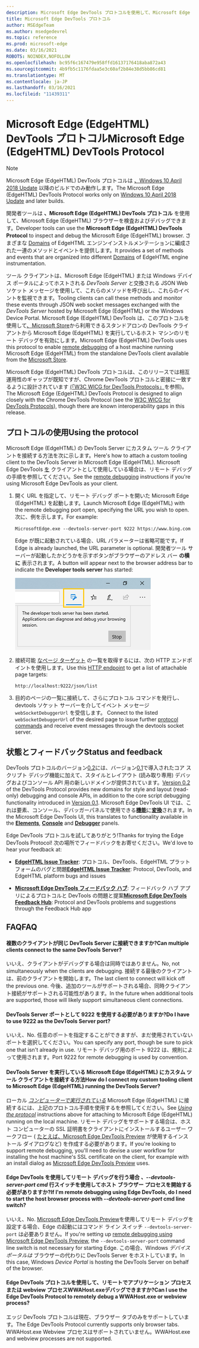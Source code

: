 ```yaml
---
description: Microsoft Edge DevTools プロトコルを使用して、Microsoft Edge (EdgeHTML) ブラウザーを検査およびデバッグします。
title: Microsoft Edge DevTools プロトコル
author: MSEdgeTeam
ms.author: msedgedevrel
ms.topic: reference
ms.prod: microsoft-edge
ms.date: 03/16/2021
ROBOTS: NOINDEX,NOFOLLOW
ms.openlocfilehash: bc95f6c167479e958ffd16137176418aba872a43
ms.sourcegitcommit: 4b9fb5c1176fdaa5e3c60af2b84e38d5bb86cd81
ms.translationtype: MT
ms.contentlocale: ja-JP
ms.lasthandoff: 03/16/2021
ms.locfileid: "11439311"
---
```

# <a name="microsoft-edge-edgehtml-devtools-protocol"></a><span data-ttu-id="16307-103">Microsoft Edge (EdgeHTML) DevTools プロトコル</span><span class="sxs-lookup"><span data-stu-id="16307-103">Microsoft Edge (EdgeHTML) DevTools Protocol</span></span>

> [!NOTE]
> <span data-ttu-id="16307-104">Microsoft Edge (EdgeHTML) DevTools プロトコルは [、Windows 10 April 2018 Update](https://blogs.windows.com/windowsexperience/2018/04/30/how-to-get-the-windows-10-april-2018-update/#5VXkQMU41CJzZPER.97) 以降のビルドでのみ動作します。</span><span class="sxs-lookup"><span data-stu-id="16307-104">The Microsoft Edge (EdgeHTML) DevTools Protocol works only on [Windows 10 April 2018 Update](https://blogs.windows.com/windowsexperience/2018/04/30/how-to-get-the-windows-10-april-2018-update/#5VXkQMU41CJzZPER.97) and later builds.</span></span>

<span data-ttu-id="16307-105">開発者ツールは **、Microsoft Edge (EdgeHTML) DevTools プロトコル** を使用して、Microsoft Edge (EdgeHTML) ブラウザーを検査およびデバッグできます。</span><span class="sxs-lookup"><span data-stu-id="16307-105">Developer tools can use the **Microsoft Edge (EdgeHTML) DevTools Protocol** to inspect and debug the Microsoft Edge (EdgeHTML) browser.</span></span> <span data-ttu-id="16307-106">さまざまな [Domains](0.2/domains/index.md) of EdgeHTML エンジンインストルメンテーションに編成された一連のメソッドとイベントを提供します。</span><span class="sxs-lookup"><span data-stu-id="16307-106">It provides a set of methods and events that are organized into different [Domains](0.2/domains/index.md) of EdgeHTML engine instrumentation.</span></span>

 <span data-ttu-id="16307-107">ツール クライアントは、Microsoft Edge (EdgeHTML) または Windows デバイス ポータルによってホストされる *DevTools Server* と交換される JSON Web ソケット メッセージを使用して、これらのメソッドを呼び出し、これらのイベントを監視できます。</span><span class="sxs-lookup"><span data-stu-id="16307-107">Tooling clients can call these methods and monitor these events through JSON web socket messages exchanged with the *DevTools Server* hosted by Microsoft Edge (EdgeHTML) or the Windows Device Portal.</span></span> <span data-ttu-id="16307-108">Microsoft Edge (EdgeHTML) DevTools は[](0.2/clients.md#microsoft-edge-devtools-preview)、このプロトコルを使用して[、Microsoft Store](https://www.microsoft.com/store/p/microsoft-edge-devtools-preview/9mzbfrmz0mnj)から利用できるスタンドアロンの DevTools クライアントから Microsoft Edge (EdgeHTML) を実行しているホスト マシンのリモート デバッグを有効にします。</span><span class="sxs-lookup"><span data-stu-id="16307-108">Microsoft Edge (EdgeHTML) DevTools uses this protocol to enable [remote debugging](0.2/clients.md#microsoft-edge-devtools-preview) of a host machine running Microsoft Edge (EdgeHTML) from the standalone DevTools client available from the [Microsoft Store](https://www.microsoft.com/store/p/microsoft-edge-devtools-preview/9mzbfrmz0mnj).</span></span>

<span data-ttu-id="16307-109">Microsoft Edge (EdgeHTML) DevTools プロトコルは、このリリースでは相互運用性のギャップが既知ですが、Chrome DevTools プロトコルと密接に一致するように設計されています [(「W3C WICG for DevTools Protocols」](https://github.com/WICG/devtools-protocol/)を参照)。</span><span class="sxs-lookup"><span data-stu-id="16307-109">The Microsoft Edge (EdgeHTML) DevTools Protocol is designed to align closely with the Chrome DevTools Protocol (see the [W3C WICG for DevTools Protocols](https://github.com/WICG/devtools-protocol/)), though there are known interoperability gaps in this release.</span></span>

## <a name="using-the-protocol"></a><span data-ttu-id="16307-110">プロトコルの使用</span><span class="sxs-lookup"><span data-stu-id="16307-110">Using the protocol</span></span>

<span data-ttu-id="16307-111">Microsoft Edge (EdgeHTML) の DevTools Server にカスタム ツール クライアントを接続する方法を次に示します。</span><span class="sxs-lookup"><span data-stu-id="16307-111">Here's how to attach a custom tooling client to the DevTools Server in Microsoft Edge (EdgeHTML).</span></span> <span data-ttu-id="16307-112">Microsoft Edge DevTools [を](0.2/clients.md#microsoft-edge-devtools-preview) クライアントとして使用している場合は、リモート デバッグの手順を参照してください。</span><span class="sxs-lookup"><span data-stu-id="16307-112">See the [remote debugging](0.2/clients.md#microsoft-edge-devtools-preview) instructions if you're using Microsoft Edge DevTools as your client.</span></span>

1. <span data-ttu-id="16307-113">開く URL を指定して、リモート デバッグ ポートを開いた Microsoft Edge (EdgeHTML) を起動します。</span><span class="sxs-lookup"><span data-stu-id="16307-113">Launch Microsoft Edge (EdgeHTML) with the remote debugging port open, specifying the URL you wish to open.</span></span> <span data-ttu-id="16307-114">次に、例を示します。</span><span class="sxs-lookup"><span data-stu-id="16307-114">For example:</span></span>

    ```shell
    MicrosoftEdge.exe --devtools-server-port 9222 https://www.bing.com
    ```

    <span data-ttu-id="16307-115">Edge が既に起動されている場合、URL パラメーターは省略可能です。</span><span class="sxs-lookup"><span data-stu-id="16307-115">If Edge is already launched, the URL parameter is optional.</span></span> <span data-ttu-id="16307-116">開発者ツール サーバーが起動したかどうかを示すボタンがブラウザーのアドレス バー **の横に** 表示されます。</span><span class="sxs-lookup"><span data-stu-id="16307-116">A button will appear next to the browser address bar to indicate the **Developer tools server** has started:</span></span>

    ![開発者ツール サーバー](media/developer-tools-server.png) 

2. <span data-ttu-id="16307-118">接続可能 [なページ ターゲット](0.2/http.md) の一覧を取得するには、次の HTTP エンドポイントを使用します。</span><span class="sxs-lookup"><span data-stu-id="16307-118">Use this [HTTP endpoint](0.2/http.md) to get a list of attachable page targets:</span></span>

    ```http
    http://localhost:9222/json/list
    ```

3. <span data-ttu-id="16307-119">目的のページの一覧に接続して、さらにプロトコル コマンドを発行し、devtools ソケット サーバーを介してイベント メッセージ `webSocketDebuggerUrl` を受信します。 [](0.2/domains/index.md)</span><span class="sxs-lookup"><span data-stu-id="16307-119">Connect to the listed `webSocketDebuggerUrl` of the desired page to issue further [protocol commands](0.2/domains/index.md) and receive event messages through the devtools socket server.</span></span>

## <a name="status-and-feedback"></a><span data-ttu-id="16307-120">状態とフィードバック</span><span class="sxs-lookup"><span data-stu-id="16307-120">Status and feedback</span></span>

<span data-ttu-id="16307-121">DevTools プロトコルのバージョン[0.2](0.2/index.md)には、バージョン[0.1](0.1/index.md)で導入されたコア スクリプト デバッグ機能に加えて、スタイルとレイアウト (読み取り専用) デバッグおよびコンソール API 用の新しいドメインが提供されています。</span><span class="sxs-lookup"><span data-stu-id="16307-121">[Version 0.2](0.2/index.md) of the DevTools Protocol provides new domains for style and layout (read-only) debugging and console APIs, in addition to the core script debugging functionality introduced in [Version 0.1](0.1/index.md).</span></span> <span data-ttu-id="16307-122">Microsoft Edge DevTools UI では、これは要素、コンソール、デバッガー[](../devtools-guide/elements.md)パネルで使用できる[**機能**](../devtools-guide/console.md)に[**変換**](../devtools-guide/debugger.md)されます。</span><span class="sxs-lookup"><span data-stu-id="16307-122">In the Microsoft Edge DevTools UI, this translates to functionality available in the [**Elements**](../devtools-guide/elements.md), [**Console**](../devtools-guide/console.md) and [**Debugger**](../devtools-guide/debugger.md) panels.</span></span>

<span data-ttu-id="16307-123">Edge DevTools プロトコルを試してありがとう!</span><span class="sxs-lookup"><span data-stu-id="16307-123">Thanks for trying the Edge DevTools Protocol!</span></span> <span data-ttu-id="16307-124">次の場所でフィードバックをお寄せください。</span><span class="sxs-lookup"><span data-stu-id="16307-124">We'd love to hear your feedback at:</span></span>

<!-- - [**Microsoft Edge Developer UserVoice**](https://wpdev.uservoice.com/forums/257854-microsoft-edge-developer?category_id=84475): DevTools feature ideas and requests-->  

 - <span data-ttu-id="16307-125">[**EdgeHTML Issue Tracker**](https://developer.microsoft.com/microsoft-edge/platform/issues/): プロトコル、DevTools、EdgeHTML プラットフォームのバグと問題</span><span class="sxs-lookup"><span data-stu-id="16307-125">[**EdgeHTML Issue Tracker**](https://developer.microsoft.com/microsoft-edge/platform/issues/): Protocol, DevTools, and EdgeHTML platform bugs and issues</span></span>

 - <span data-ttu-id="16307-126">[**Microsoft Edge DevTools フィードバック ハブ**](feedback-hub:?referrer=microsoftEdge&tabID=2&newFeedback=true&ContextId=344): フィードバック ハブ アプリによるプロトコルと DevTools の問題と提案</span><span class="sxs-lookup"><span data-stu-id="16307-126">[**Microsoft Edge DevTools Feedback Hub**](feedback-hub:?referrer=microsoftEdge&tabID=2&newFeedback=true&ContextId=344): Protocol and DevTools problems and suggestions through the Feedback Hub app</span></span>

## <a name="faq"></a><span data-ttu-id="16307-127">FAQ</span><span class="sxs-lookup"><span data-stu-id="16307-127">FAQ</span></span>

#### <a name="can-multiple-clients-connect-to-the-same-devtools-server"></a><span data-ttu-id="16307-128">複数のクライアントが同じ DevTools Server に接続できますか?</span><span class="sxs-lookup"><span data-stu-id="16307-128">Can multiple clients connect to the same DevTools Server?</span></span>
<span data-ttu-id="16307-129">いいえ、クライアントがデバッグする場合は同時ではありません。</span><span class="sxs-lookup"><span data-stu-id="16307-129">No, not simultaneously when the clients are debugging.</span></span> <span data-ttu-id="16307-130">接続する最後のクライアントは、前のクライアントを開始します。</span><span class="sxs-lookup"><span data-stu-id="16307-130">The last client to connect will kick off the previous one.</span></span> <span data-ttu-id="16307-131">今後、追加のツールがサポートされる場合、同時クライアント接続がサポートされる可能性があります。</span><span class="sxs-lookup"><span data-stu-id="16307-131">In the future when additional tools are supported, those will likely support simultaneous client connections.</span></span>

#### <a name="do-i-have-to-use-9222-as-the-devtools-server-port"></a><span data-ttu-id="16307-132">DevTools Server ポートとして 9222 を使用する必要がありますか?</span><span class="sxs-lookup"><span data-stu-id="16307-132">Do I have to use 9222 as the DevTools Server port?</span></span>
<span data-ttu-id="16307-133">いいえ、</span><span class="sxs-lookup"><span data-stu-id="16307-133">No.</span></span> <span data-ttu-id="16307-134">任意のポートを指定することができますが、まだ使用されていないポートを選択してください。</span><span class="sxs-lookup"><span data-stu-id="16307-134">You can specify any port, though be sure to pick one that isn't already in use.</span></span> <span data-ttu-id="16307-135">リモート デバッグ用のポート 9222 は、規則によって使用されます。</span><span class="sxs-lookup"><span data-stu-id="16307-135">Port 9222 for remote debugging is used by convention.</span></span>

#### <a name="how-do-i-connect-my-custom-tooling-client-to-microsoft-edge-edgehtml-running-the-devtools-server"></a><span data-ttu-id="16307-136">DevTools Server を実行している Microsoft Edge (EdgeHTML) にカスタム ツール クライアントを接続する方法</span><span class="sxs-lookup"><span data-stu-id="16307-136">How do I connect my custom tooling client to Microsoft Edge (EdgeHTML) running the DevTools Server?</span></span>
<span data-ttu-id="16307-137">ローカル [*コンピューターで実行されている*](#using-the-protocol) Microsoft Edge (EdgeHTML) に接続するには、上記のプロトコル手順を使用するを参照してください。</span><span class="sxs-lookup"><span data-stu-id="16307-137">See [*Using the protocol*](#using-the-protocol) instructions above for attaching to Microsoft Edge (EdgeHTML) running on the local machine.</span></span> <span data-ttu-id="16307-138">リモート デバッグをサポートする場合は、ホスト コンピューターの SSL 証明書をクライアントにインストールするユーザー ワークフロー ( [たとえば、Microsoft Edge DevTools Preview](./0.2/clients.md#microsoft-edge-devtools-preview) が使用するインストール ダイアログなど) を作成する必要があります。</span><span class="sxs-lookup"><span data-stu-id="16307-138">If you're looking to support remote debugging, you'll need to devise a user workflow for installing the host machine's SSL certificate on the client, for example with an install dialog as [Microsoft Edge DevTools Preview](./0.2/clients.md#microsoft-edge-devtools-preview) uses.</span></span>

#### <a name="if-im-remote-debugging-using-edge-devtools-do-i-need-to-start-the-host-browser-process-with---devtools-server-port-cmd-line-switch"></a><span data-ttu-id="16307-139">Edge DevTools を使用してリモート デバッグを行う場合 *、--devtools-server-port cmd* 行スイッチを使用してホスト ブラウザー プロセスを開始する必要がありますか?</span><span class="sxs-lookup"><span data-stu-id="16307-139">If I'm remote debugging using Edge DevTools, do I need to start the host browser process with *--devtools-server-port* cmd line switch?</span></span> 
<span data-ttu-id="16307-140">いいえ、</span><span class="sxs-lookup"><span data-stu-id="16307-140">No.</span></span> <span data-ttu-id="16307-141">[Microsoft Edge DevTools Preview](./0.2/clients.md#microsoft-edge-devtools-preview)を使用してリモート デバッグを設定する場合、Edge の起動にはコマンド ライン スイッチ `--devtools-server-port` は必要ありません。</span><span class="sxs-lookup"><span data-stu-id="16307-141">If you're setting up [remote debugging using Microsoft Edge DevTools Preview](./0.2/clients.md#microsoft-edge-devtools-preview), the `--devtools-server-port` command line switch is not necessary for starting Edge.</span></span> <span data-ttu-id="16307-142">この場合、Windows *デバイス ポータルは* ブラウザーの代わりに DevTools Server をホストしています。</span><span class="sxs-lookup"><span data-stu-id="16307-142">In this case, Windows *Device Portal* is hosting the DevTools Server on behalf of the browser.</span></span>

#### <a name="can-i-use-the-edge-devtools-protocol-to-remotely-debug-a-wwahostexe-or-webview-process"></a><span data-ttu-id="16307-143">Edge DevTools プロトコルを使用して、リモートでアプリケーション プロセスまたは webview プロセスWWAHost.exeデバッグできますか?</span><span class="sxs-lookup"><span data-stu-id="16307-143">Can I use the Edge DevTools Protocol to remotely debug a WWAHost.exe or webview process?</span></span>
<span data-ttu-id="16307-144">エッジ DevTools プロトコルは現在、ブラウザー タブのみをサポートしています。</span><span class="sxs-lookup"><span data-stu-id="16307-144">The Edge DevTools Protocol currently supports only browser tabs.</span></span> <span data-ttu-id="16307-145">WWAHost.exe Webview プロセスはサポートされていません。</span><span class="sxs-lookup"><span data-stu-id="16307-145">WWAHost.exe and webview processes are not supported.</span></span>
